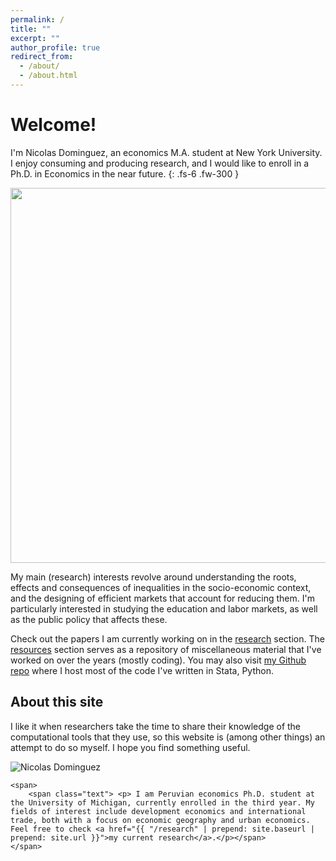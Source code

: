 ```yaml
---
permalink: /
title: ""
excerpt: ""
author_profile: true
redirect_from: 
  - /about/
  - /about.html
---
```


# Welcome!

I'm Nicolas Dominguez, an economics M.A. student at New York University. I enjoy consuming and producing research, and I would like to enroll in a Ph.D. in Economics in the near future.
{: .fs-6 .fw-300 }

<img src="https://nicoidominguez.github.io/images/Nico-1.jpg" width="600">

My main (research) interests revolve around understanding the roots, effects and consequences of inequalities in the socio-economic context, and the designing of efficient markets that account for reducing them. I'm particularly interested in studying the education and labor markets, as well as the public policy that affects these.

Check out the papers I am currently working on in the [research](/research) section. The [resources](/resources) section serves as a repository of miscellaneous material that I've worked on over the years (mostly coding). You may also visit [my Github repo](https://www.github.com/nicoidominguez) where I host most of the code I've written in Stata, Python.

## About this site

I like it when researchers take the time to share their knowledge of the computational tools that they use, so this website is (among other things) an attempt to do so myself. I hope you find something useful.

<div class="img_profile col-xs-12" >	
	<div> 
		<p><img src="https://nicoidominguez.github.io/images/Nico-1.jpg" alt="Nicolas Dominguez"></p>
	</div> 
	
	<span>  
		<span class="text"> <p> I am Peruvian economics Ph.D. student at the University of Michigan, currently enrolled in the third year. My fields of interest include development economics and international trade, both with a focus on economic geography and urban economics. Feel free to check <a href="{{ "/research" | prepend: site.baseurl | prepend: site.url }}">my current research</a>.</p></span>
	</span>
	
</div>
